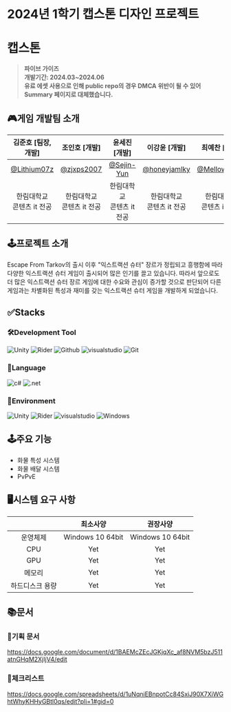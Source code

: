 # 2024년 1학기 캡스톤 디자인 프로젝트</br>


# 캡스톤
> **파이브 가이즈**</br>
> **개발기간: 2024.03~2024.06**</br>
> **유료 에셋 사용으로 인해 public repo의 경우 DMCA 위반이 될 수 있어 Summary 페이지로 대체했습니다.**

## 🎮게임 개발팀 소개

|                 김준호 [팀장, 개발]                 |                  조인호 [개발]                  |                  윤세진 [개발]                  |                    이강윤 [개발]                    |                   최예찬 [자문]                   |
|:--------------------------------------------:|:------------------------------------------:|:------------------------------------------:|:----------------------------------------------:|:--------------------------------------------:|
| [@Lithium07z](https://github.com/Lithium07z) | [@zjxps2007](https://github.com/zjxps2007) | [@Sejin-Yun](https://github.com/Sejin-Yun) | [@honeyjamlky](https://github.com/honeyjamlky) | [@Mellow1213](https://github.com/Mellow1213) |
|             한림대학교</br>콘텐츠 it 전공              |            한림대학교</br>콘텐츠 it 전공             |            한림대학교</br>콘텐츠 it 전공             |              한림대학교</br>콘텐츠 it 전공               |             한림대학교</br>콘텐츠 it 전공              |

## 🕹️프로젝트 소개

Escape From Tarkov의 출시 이후 "익스트랙션 슈터" 장르가 정립되고 흥행함에 따라 다양한 익스트랙션 슈터 게임이 출시되어 많은 인기를 끌고 있습니다. 따라서 앞으로도 더 많은 익스트랙션 슈터 장르
게임에 대한 수요와 관심이 증가할 것으로 판단되어 다른 게임과는 차별화된 특성과 재미를 갖는 익스트랙션 슈터 게임을 개발하게 되었습니다.

## ✅Stacks

### 🛠️Development Tool

![Unity](https://img.shields.io/badge/Unity-000000?style=flat-square&logo=Unity&logoColor=white)
![Rider](https://img.shields.io/badge/Rider-000000?style=flat-square&logo=Rider&logoColor=white)
![Github](https://img.shields.io/badge/GitHub-181717?style=flat-square&logo=GitHub&logoColor=white)
![visualstudio](https://img.shields.io/badge/VisualStudio-5C2D91?style=flat-square&logo=visualstudio&logoColor=white)
![Git](https://img.shields.io/badge/Git-F05032?style=flat-square&logo=Git&logoColor=white)

### 📖Language

![c#](https://img.shields.io/badge/C%23-239120?style=flat-square&logo=C%23&logoColor=white)
![.net](https://img.shields.io/badge/.net-512BD4?style=flat-square&logo=.net&logoColor=white)

### 🧩Environment

![Unity](https://img.shields.io/badge/2021.3.35f1-000000?style=flat-square&logo=Unity&logoColor=white)
![Rider](https://img.shields.io/badge/2023.3.3-000000?style=flat-square&logo=Rider&logoColor=white)
![visualstudio](https://img.shields.io/badge/2022.17.9.5-5C2D91?style=flat-square&logo=visualstudio&logoColor=white)
![Windows](https://img.shields.io/badge/Windows-0078D4?style=flat-square&logo=Windows&logoColor=white)

## 🕹️주요 기능

- 화물 특성 시스템
- 화물 배달 시스템
- PvPvE

## 🖥️시스템 요구 사항

|          |       최소사양       |       권장사양       |
|:--------:|:----------------:|:----------------:|
|   운영체제   | Windows 10 64bit | Windows 10 64bit |
|   CPU    |       Yet        |       Yet        |
|   GPU    |       Yet        |       Yet        |
|   메모리    |       Yet        |       Yet        |
| 하드디스크 용량 |       Yet        |       Yet        |

## 📚문서

### 📗기획 문서
https://docs.google.com/document/d/1BAEMcZEcJGKjqXc_af8NVM5bzJ511atnGHqM2XjIjV4/edit

### 📕체크리스트
https://docs.google.com/spreadsheets/d/1uNqniEBnpotCc84SxiJ90X7XiWGhtWhyKHHyGBtl0qs/edit?pli=1#gid=0
